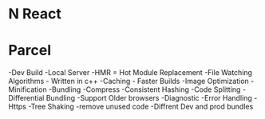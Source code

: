 # N React

# Parcel
-Dev Build
-Local Server
-HMR = Hot Module Replacement
-File Watching Algorithms  - Written in c++
-Caching - Faster Builds
-Image Optimization
-Minification
-Bundling
-Compress
-Consistent Hashing
-Code Splitting
-Differential Bundling   -Support Older browsers
-Diagnostic
-Error Handling
-Https
-Tree Shaking  -remove unused  code 
-Diffrent Dev  and  prod  bundles








